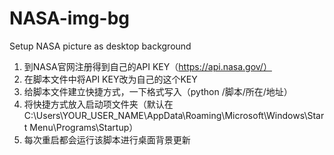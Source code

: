# NASA-img-bg
Setup NASA picture as desktop background

1. 到NASA官网注册得到自己的API KEY（https://api.nasa.gov/）
2. 在脚本文件中将API KEY改为自己的这个KEY
3. 给脚本文件建立快捷方式，一下格式写入（python /脚本/所在/地址）
4. 将快捷方式放入启动项文件夹（默认在C:\Users\YOUR_USER_NAME\AppData\Roaming\Microsoft\Windows\Start Menu\Programs\Startup）
5. 每次重启都会运行该脚本进行桌面背景更新
